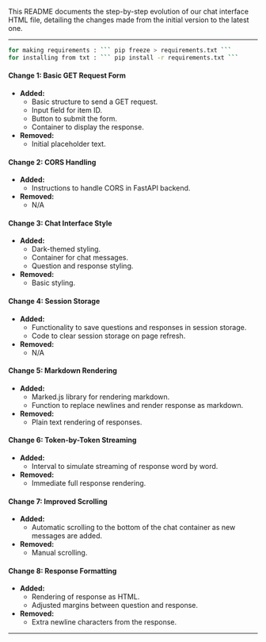 
This README documents the step-by-step evolution of our chat interface HTML file, detailing the changes made from the initial version to the latest one.

---

```bash
for making requirements : ``` pip freeze > requirements.txt ```
for installing from txt : ``` pip install -r requirements.txt ```
```

#### **Change 1: Basic GET Request Form**
- **Added:**
  - Basic structure to send a GET request.
  - Input field for item ID.
  - Button to submit the form.
  - Container to display the response.
- **Removed:**
  - Initial placeholder text.

#### **Change 2: CORS Handling**
- **Added:**
  - Instructions to handle CORS in FastAPI backend.
- **Removed:**
  - N/A

#### **Change 3: Chat Interface Style**
- **Added:**
  - Dark-themed styling.
  - Container for chat messages.
  - Question and response styling.
- **Removed:**
  - Basic styling.

#### **Change 4: Session Storage**
- **Added:**
  - Functionality to save questions and responses in session storage.
  - Code to clear session storage on page refresh.
- **Removed:**
  - N/A

#### **Change 5: Markdown Rendering**
- **Added:**
  - Marked.js library for rendering markdown.
  - Function to replace newlines and render response as markdown.
- **Removed:**
  - Plain text rendering of responses.

#### **Change 6: Token-by-Token Streaming**
- **Added:**
  - Interval to simulate streaming of response word by word.
- **Removed:**
  - Immediate full response rendering.

#### **Change 7: Improved Scrolling**
- **Added:**
  - Automatic scrolling to the bottom of the chat container as new messages are added.
- **Removed:**
  - Manual scrolling.

#### **Change 8: Response Formatting**
- **Added:**
  - Rendering of response as HTML.
  - Adjusted margins between question and response.
- **Removed:**
  - Extra newline characters from the response.

---
